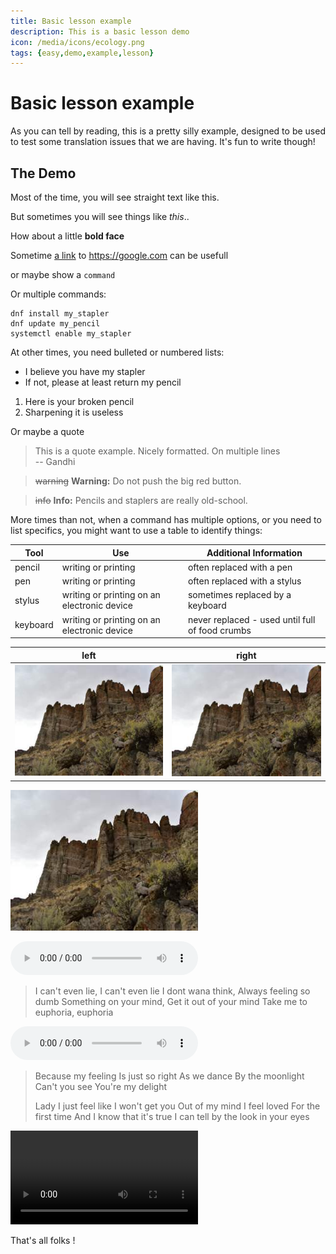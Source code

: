 ```yaml
---
title: Basic lesson example
description: This is a basic lesson demo
icon: /media/icons/ecology.png
tags: {easy,demo,example,lesson}
---
```


# Basic lesson example

As you can tell by reading, this is a pretty silly example, designed to be used to test some translation issues that we are having. It's fun to write though!

## The Demo

Most of the time, you will see straight text like this.

But sometimes you will see things like _this_..

How about a little **bold face**

Sometime [a link](https://google.com) to https://google.com can be usefull

or maybe show a `command`

Or multiple commands:

```
dnf install my_stapler
dnf update my_pencil
systemctl enable my_stapler
```

At other times, you need bulleted or numbered lists:

- I believe you have my stapler
- If not, please at least return my pencil

1. Here is your broken pencil
2. Sharpening it is useless

Or maybe a quote

> This is a quote example. Nicely formatted.
> On multiple lines  
> -- Gandhi

> ~~warning~~ **Warning:** Do not push the big red button.

> ~~info~~ **Info:** Pencils and staplers are really old-school.

More times than not, when a command has multiple options, or you need to list specifics, you might want to use a table to identify things:

|  Tool    |   Use               |   Additional Information                                  |
|----------|---------------------|-----------------------------------------------------------|
| pencil   | writing or printing | often replaced with a pen                                 |
| pen      | writing or printing | often replaced with a stylus                              |
| stylus   | writing or printing on an electronic device | sometimes replaced by a keyboard  |
| keyboard | writing or printing on an electronic device | never replaced - used until full of food crumbs |



|  left    |  right   |
|----------|----------|
| ![image label](/media/test.jpg)   | ![image label](/media/test.jpg)  |

![image label](/media/test.jpg)

![Destiny Rogers - Euphoria](https://cdns-preview-1.dzcdn.net/stream/c-113e128007e3c0a3040b80039717cac7-5.mp3)

> I can't even lie, I can't even lie
> I dont wana think, Always feeling so dumb
> Something on your mind, Get it out of your mind
> Take me to euphoria, euphoria

![Modjo - Lady](https://cdns-preview-3.dzcdn.net/stream/c-3ae408da9e670b3c0bfa4eb026b2d5e4-3.mp3)

> Because my feeling Is just so right
> As we dance By the moonlight Can't you see You're my delight
> 
> Lady I just feel like I won't get you Out of my mind I feel loved For the first time
> And I know that it's true I can tell by the look in your eyes


![movie label](https://interactive-examples.mdn.mozilla.net/media/cc0-videos/flower.webm)

That's all folks !